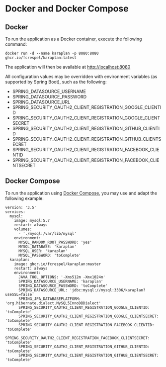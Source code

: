 # Docker and Docker Compose

## Docker

To run the application as a Docker container, execute the following command:

    docker run -d --name karaplan -p 8080:8080 ghcr.io/fcrespel/karaplan:latest

The application will then be available at [http://localhost:8080](http://localhost:8080)

All configuration values may be overridden with environment variables (as supported by Spring Boot), such as the following:

- SPRING_DATASOURCE_USERNAME
- SPRING_DATASOURCE_PASSWORD
- SPRING_DATASOURCE_URL
- SPRING_SECURITY_OAUTH2_CLIENT_REGISTRATION_GOOGLE_CLIENTID
- SPRING_SECURITY_OAUTH2_CLIENT_REGISTRATION_GOOGLE_CLIENTSECRET
- SPRING_SECURITY_OAUTH2_CLIENT_REGISTRATION_GITHUB_CLIENTID
- SPRING_SECURITY_OAUTH2_CLIENT_REGISTRATION_GITHUB_CLIENTSECRET
- SPRING_SECURITY_OAUTH2_CLIENT_REGISTRATION_FACEBOOK_CLIENTID
- SPRING_SECURITY_OAUTH2_CLIENT_REGISTRATION_FACEBOOK_CLIENTSECRET

## Docker Compose

To run the application using [Docker Compose](https://docs.docker.com/compose/), you may use and adapt the following example:

```
version: '3.5'
services:
  mysql:
    image: mysql:5.7
    restart: always
    volumes:
      - './mysql:/var/lib/mysql'
    environment:
      MYSQL_RANDOM_ROOT_PASSWORD: 'yes'
      MYSQL_DATABASE: 'karaplan'
      MYSQL_USER: 'karaplan'
      MYSQL_PASSWORD: 'toComplete'
  karaplan:
    image: ghcr.io/fcrespel/karaplan:master
    restart: always
    environment:
      JAVA_TOOL_OPTIONS: '-Xms512m -Xmx1024m'
      SPRING_DATASOURCE_USERNAME: 'karaplan'
      SPRING_DATASOURCE_PASSWORD: 'toComplete'
      SPRING_DATASOURCE_URL: 'jdbc:mysql://mysql:3306/karaplan?useSSL=false'
      SPRING_JPA_DATABASEPLATFORM: 'org.hibernate.dialect.MySQL5InnoDBDialect'
      SPRING_SECURITY_OAUTH2_CLIENT_REGISTRATION_GOOGLE_CLIENTID: 'toComplete'
      SPRING_SECURITY_OAUTH2_CLIENT_REGISTRATION_GOOGLE_CLIENTSECRET: 'toComplete'
      SPRING_SECURITY_OAUTH2_CLIENT_REGISTRATION_FACEBOOK_CLIENTID: 'toComplete'
      SPRING_SECURITY_OAUTH2_CLIENT_REGISTRATION_FACEBOOK_CLIENTSECRET: 'toComplete'
      SPRING_SECURITY_OAUTH2_CLIENT_REGISTRATION_GITHUB_CLIENTID: 'toComplete'
      SPRING_SECURITY_OAUTH2_CLIENT_REGISTRATION_GITHUB_CLIENTSECRET: 'toComplete'
```